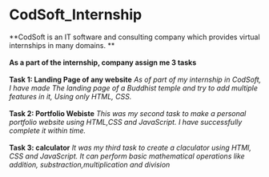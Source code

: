 # CodSoft_Internship
**CodSoft is an IT software and consulting company which provides virtual internships in many domains. **
<br/>
<br/>
**As a part of the internship, company assign me 3 tasks**
<br/>
<br/>
**Task 1: Landing Page of any website**
    _As of part of my internship in CodSoft, I have made The landing page of a Buddhist temple and try to add multiple features in it, Using only HTML, CSS._
<br/>
<br/>
**Task 2: Portfolio Webiste**
    _This was my second task to make a personal portfolio website using HTML,CSS and JavaScript. I have successfully complete it within time._
<br/>
<br/>
**Task 3: calculator**
    _It was my third task to create a claculator using HTMl, CSS and JavaScript. It can perform basic mathematical operations like addition, substraction,multiplication and division_
